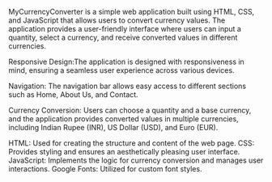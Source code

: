 <!-- MyCurrencyConverter -->

MyCurrencyConverter is a simple web application built using HTML, CSS, and JavaScript that allows users to convert currency values. The application provides a user-friendly interface where users can input a quantity, select a currency, and receive converted values in different currencies.

<!-- Features -->
Responsive Design:The application is designed with responsiveness in mind, ensuring a seamless user experience across various devices.

Navigation: The navigation bar allows easy access to different sections such as Home, About Us, and Contact.

Currency Conversion: Users can choose a quantity and a base currency, and the application provides converted values in multiple currencies, including Indian Rupee (INR), US Dollar (USD), and Euro (EUR).

<!-- Technologies Used -->
HTML: Used for creating the structure and content of the web page.
CSS: Provides styling and ensures an aesthetically pleasing user interface.
JavaScript: Implements the logic for currency conversion and manages user interactions.
Google Fonts: Utilized for custom font styles.